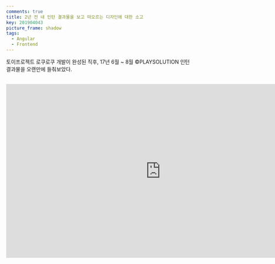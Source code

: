 ```yaml
---
comments: true
title: 2년 전 내 인턴 결과물을 보고 떠오르는 디자인에 대한 소고
key: 201904043
picture_frame: shadow
tags:
  - Angular
  - Frontend
---
```


토이프로젝트 로쿠로쿠 개발이 완성된 직후, 17년 6월 ~ 8월 ©PLAYSOLUTION 인턴 결과물을 오랜만에 들춰보았다.

<!--more-->

<br>

<iframe width="840" height="472.5"
src="https://www.youtube.com/embed/7NCeCPIjB1M" 
frameborder="0" 
allow="accelerometer; autoplay; encrypted-media; gyroscope; picture-in-picture" 
allowfullscreen></iframe>

<br>



